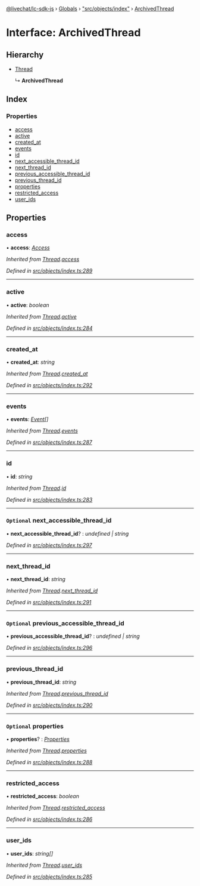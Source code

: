 [@livechat/lc-sdk-js](../README.md) › [Globals](../globals.md) › ["src/objects/index"](../modules/_src_objects_index_.md) › [ArchivedThread](_src_objects_index_.archivedthread.md)

# Interface: ArchivedThread

## Hierarchy

* [Thread](_src_objects_index_.thread.md)

  ↳ **ArchivedThread**

## Index

### Properties

* [access](_src_objects_index_.archivedthread.md#access)
* [active](_src_objects_index_.archivedthread.md#active)
* [created_at](_src_objects_index_.archivedthread.md#created_at)
* [events](_src_objects_index_.archivedthread.md#events)
* [id](_src_objects_index_.archivedthread.md#id)
* [next_accessible_thread_id](_src_objects_index_.archivedthread.md#optional-next_accessible_thread_id)
* [next_thread_id](_src_objects_index_.archivedthread.md#next_thread_id)
* [previous_accessible_thread_id](_src_objects_index_.archivedthread.md#optional-previous_accessible_thread_id)
* [previous_thread_id](_src_objects_index_.archivedthread.md#previous_thread_id)
* [properties](_src_objects_index_.archivedthread.md#optional-properties)
* [restricted_access](_src_objects_index_.archivedthread.md#restricted_access)
* [user_ids](_src_objects_index_.archivedthread.md#user_ids)

## Properties

###  access

• **access**: *[Access](_src_objects_index_.access.md)*

*Inherited from [Thread](_src_objects_index_.thread.md).[access](_src_objects_index_.thread.md#access)*

*Defined in [src/objects/index.ts:289](https://github.com/livechat/lc-sdk-js/blob/ac28f06/src/objects/index.ts#L289)*

___

###  active

• **active**: *boolean*

*Inherited from [Thread](_src_objects_index_.thread.md).[active](_src_objects_index_.thread.md#active)*

*Defined in [src/objects/index.ts:284](https://github.com/livechat/lc-sdk-js/blob/ac28f06/src/objects/index.ts#L284)*

___

###  created_at

• **created_at**: *string*

*Inherited from [Thread](_src_objects_index_.thread.md).[created_at](_src_objects_index_.thread.md#created_at)*

*Defined in [src/objects/index.ts:292](https://github.com/livechat/lc-sdk-js/blob/ac28f06/src/objects/index.ts#L292)*

___

###  events

• **events**: *[Event](../modules/_src_objects_index_.md#event)[]*

*Inherited from [Thread](_src_objects_index_.thread.md).[events](_src_objects_index_.thread.md#events)*

*Defined in [src/objects/index.ts:287](https://github.com/livechat/lc-sdk-js/blob/ac28f06/src/objects/index.ts#L287)*

___

###  id

• **id**: *string*

*Inherited from [Thread](_src_objects_index_.thread.md).[id](_src_objects_index_.thread.md#id)*

*Defined in [src/objects/index.ts:283](https://github.com/livechat/lc-sdk-js/blob/ac28f06/src/objects/index.ts#L283)*

___

### `Optional` next_accessible_thread_id

• **next_accessible_thread_id**? : *undefined | string*

*Defined in [src/objects/index.ts:297](https://github.com/livechat/lc-sdk-js/blob/ac28f06/src/objects/index.ts#L297)*

___

###  next_thread_id

• **next_thread_id**: *string*

*Inherited from [Thread](_src_objects_index_.thread.md).[next_thread_id](_src_objects_index_.thread.md#next_thread_id)*

*Defined in [src/objects/index.ts:291](https://github.com/livechat/lc-sdk-js/blob/ac28f06/src/objects/index.ts#L291)*

___

### `Optional` previous_accessible_thread_id

• **previous_accessible_thread_id**? : *undefined | string*

*Defined in [src/objects/index.ts:296](https://github.com/livechat/lc-sdk-js/blob/ac28f06/src/objects/index.ts#L296)*

___

###  previous_thread_id

• **previous_thread_id**: *string*

*Inherited from [Thread](_src_objects_index_.thread.md).[previous_thread_id](_src_objects_index_.thread.md#previous_thread_id)*

*Defined in [src/objects/index.ts:290](https://github.com/livechat/lc-sdk-js/blob/ac28f06/src/objects/index.ts#L290)*

___

### `Optional` properties

• **properties**? : *[Properties](_src_objects_index_.properties.md)*

*Inherited from [Thread](_src_objects_index_.thread.md).[properties](_src_objects_index_.thread.md#optional-properties)*

*Defined in [src/objects/index.ts:288](https://github.com/livechat/lc-sdk-js/blob/ac28f06/src/objects/index.ts#L288)*

___

###  restricted_access

• **restricted_access**: *boolean*

*Inherited from [Thread](_src_objects_index_.thread.md).[restricted_access](_src_objects_index_.thread.md#restricted_access)*

*Defined in [src/objects/index.ts:286](https://github.com/livechat/lc-sdk-js/blob/ac28f06/src/objects/index.ts#L286)*

___

###  user_ids

• **user_ids**: *string[]*

*Inherited from [Thread](_src_objects_index_.thread.md).[user_ids](_src_objects_index_.thread.md#user_ids)*

*Defined in [src/objects/index.ts:285](https://github.com/livechat/lc-sdk-js/blob/ac28f06/src/objects/index.ts#L285)*
